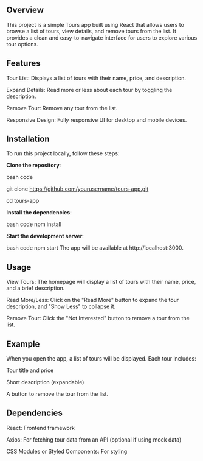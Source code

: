 ## Overview

This project is a simple Tours app built using React that allows users to browse a list of tours, view details, and remove tours from the list. It provides a clean and easy-to-navigate interface for users to explore various tour options.

## Features

Tour List: Displays a list of tours with their name, price, and description.

Expand Details: Read more or less about each tour by toggling the description.

Remove Tour: Remove any tour from the list.

Responsive Design: Fully responsive UI for desktop and mobile devices.

## Installation
To run this project locally, follow these steps:

**Clone the repository**:

bash code

git clone https://github.com/yourusername/tours-app.git

cd tours-app

**Install the dependencies**:

bash code
npm install

**Start the development server**:

bash code
npm start
The app will be available at http://localhost:3000.

## Usage

View Tours: The homepage will display a list of tours with their name, price, and a brief description.

Read More/Less: Click on the "Read More" button to expand the tour description, and "Show Less" to collapse it.

Remove Tour: Click the "Not Interested" button to remove a tour from the list.

## Example

When you open the app, a list of tours will be displayed. Each tour includes:

Tour title and price

Short description (expandable)

A button to remove the tour from the list.

## Dependencies

React: Frontend framework

Axios: For fetching tour data from an API (optional if using mock data)

CSS Modules or Styled Components: For styling


